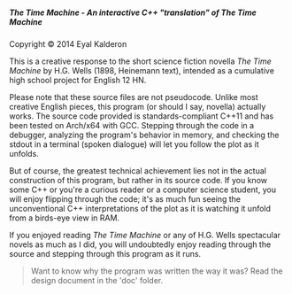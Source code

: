 ##### The Time Machine - An interactive C++ "translation" of _The Time Machine_

Copyright © 2014 Eyal Kalderon

This is a creative response to the short science fiction novella _The Time Machine_ by H.G. Wells (1898, Heinemann text), intended as a cumulative high school project for English 12 HN.

Please note that these source files are not pseudocode. Unlike most creative English pieces, this program (or should I say, novella) actually works. The source code provided is standards-compliant C++11 and has been tested on Arch/x64 with GCC. Stepping through the code in a debugger, analyzing the program's behavior in memory, and checking the stdout in a terminal (spoken dialogue) will let you follow the plot as it unfolds.

But of course, the greatest technical achievement lies not in the actual construction of this program, but rather in its source code. If you know some C++ or you're a curious reader or a computer science student, you will enjoy flipping through the code; it's as much fun seeing the unconventional C++ interpretations of the plot as it is watching it unfold from a birds-eye view in RAM.

If you enjoyed reading _The Time Machine_ or any of H.G. Wells spectacular novels as much as I did, you will undoubtedly enjoy reading through the source and stepping through this program as it runs.

> Want to know why the program was written the way it was? Read the design document in the 'doc' folder.
